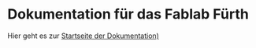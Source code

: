 # Dokumentation für das Fablab Fürth

Hier geht es zur [Startseite der Dokumentation)](https://falafue.github.io/)
